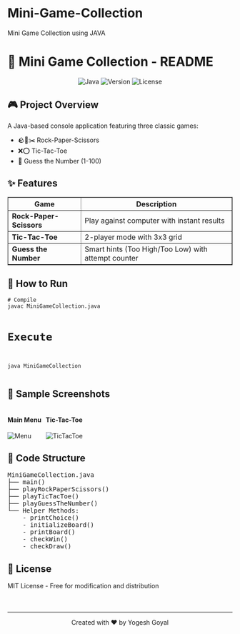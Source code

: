 # Mini-Game-Collection
Mini Game Collection using JAVA

# 📜 Mini Game Collection - README

<div align="center">
  <img src="https://img.shields.io/badge/Java-ED8B00?style=for-the-badge&logo=openjdk&logoColor=white" alt="Java">
  <img src="https://img.shields.io/badge/Version-1.0-blue" alt="Version">
  <img src="https://img.shields.io/badge/License-MIT-green" alt="License">
</div>

<h2>🎮 Project Overview</h2>
<p>
  A Java-based console application featuring three classic games:
</p>
<ul>
  <li>🪨📄✂️ Rock-Paper-Scissors</li>
  <li>❌⭕ Tic-Tac-Toe</li>
  <li>🔢 Guess the Number (1-100)</li>
</ul>

<h2>✨ Features</h2>
<table border="1">
  <tr>
    <th>Game</th>
    <th>Description</th>
  </tr>
  <tr>
    <td><b>Rock-Paper-Scissors</b></td>
    <td>Play against computer with instant results</td>
  </tr>
  <tr>
    <td><b>Tic-Tac-Toe</b></td>
    <td>2-player mode with 3x3 grid</td>
  </tr>
  <tr>
    <td><b>Guess the Number</b></td>
    <td>Smart hints (Too High/Too Low) with attempt counter</td>
  </tr>
</table>

<h2>🚀 How to Run</h2>
<pre><code class="language-bash"># Compile
javac MiniGameCollection.java

# Execute
java MiniGameCollection</code></pre>

<h2>🎥 Sample Screenshots</h2>
<div style="display: flex; gap: 10px;">
  <div>
    <h4>Main Menu</h4>
    <img src="https://via.placeholder.com/300x150?text=Game+Selection+Menu" alt="Menu">
  </div>
  <div>
    <h4>Tic-Tac-Toe</h4>
    <img src="https://via.placeholder.com/300x150?text=TicTacToe+Board" alt="TicTacToe">
  </div>
</div>

<h2>🧩 Code Structure</h2>
<pre>
MiniGameCollection.java
├── main()
├── playRockPaperScissors()
├── playTicTacToe()
├── playGuessTheNumber()
└── Helper Methods:
    - printChoice()
    - initializeBoard()
    - printBoard()
    - checkWin()
    - checkDraw()</pre>

<h2>📜 License</h2>
<p>MIT License - Free for modification and distribution</p>

<footer style="margin-top: 50px; text-align: center;">
  <hr>
  <p>Created with ❤️ by Yogesh Goyal</p>
</footer>